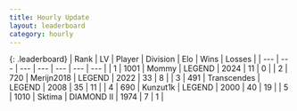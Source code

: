 ```yaml
---
title: Hourly Update
layout: leaderboard
category: hourly
---
```


{: .leaderboard}
| Rank | LV | Player | Division | Elo | Wins | Losses |
| --- | --- | --- | --- | --- | --- | --- |
| <span data-change="0">1</span> | 1001 | <span title="ID: 163201">Mommy</span> | LEGEND | <span data-change="0">2024</span> | <span data-change="0">11</span> | <span data-change="0">0</span> |
| <span data-change="0">2</span> | 720 | <span title="ID: 489101">Merijn2018</span> | LEGEND | <span data-change="0">2022</span> | <span data-change="0">33</span> | <span data-change="0">8</span> |
| <span data-change="0">3</span> | 491 | <span title="ID: 185505">Transcendes</span> | LEGEND | <span data-change="0">2008</span> | <span data-change="0">35</span> | <span data-change="0">11</span> |
| <span data-change="0">4</span> | 690 | <span title="ID: 392407">Kunzut1k</span> | LEGEND | <span data-change="0">2000</span> | <span data-change="0">40</span> | <span data-change="0">19</span> |
| <span data-change="0">5</span> | 1010 | <span title="ID: 353063">Sktima</span> | DIAMOND II | <span data-change="0">1974</span> | <span data-change="0">7</span> | <span data-change="0">1</span> |